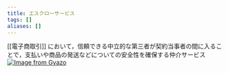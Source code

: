 ```yaml
---
title: エスクローサービス
tags: []
aliases: []
---
```

[[電子商取引]] において，信頼できる中立的な第三者が契約当事者の間に入ることで，支払いや商品の発送などについての安全性を確保する仲介サービス
[![Image from Gyazo](https://i.gyazo.com/d561d51488496974de22798231139488.png)](https://gyazo.com/d561d51488496974de22798231139488)